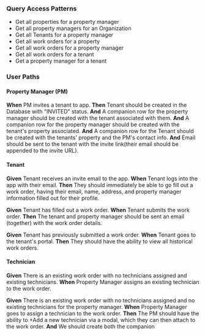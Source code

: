 ### Query Access Patterns

- Get all properties for a property manager
- Get all property managers for an Organization
- Get all Tenants for a property manager 
- Get all work orders for a property 
- Get all work orders for a property manager
- Get all work orders for a tenant 
- Get a property manager for a tenant 

### User Paths
#### Property Manager (PM)
**When** PM invites a tenant to app.
**Then** Tenant should be created in the Database with "INVITED" status.
**And** A companion row for the property manager should be created with the tenant associated with them. 
**And** A companion row for the property manager should be created with the tenant's property associated. 
**And** A companion row for the Tenant should be created with the tenants' property and the PM's contact info.
**And** Email should be sent to the tenant with the invite link(their email should be appended to the invite URL).

#### Tenant
**Given** Tenant receives an invite email to the app.
**When** Tenant logs into the app with their email.
**Then** They should immediately be able to go fill out a work order, having their email, name, address, and property manager information filled out for their profile.

**Given** Tenant has filled out a work order.
**When** Tenant submits the work order.
**Then** The tenant and property manager should be sent an email (together) with the work order details.

**Given** Tenant has previously submitted a work order.
**When** Tenant goes to the tenant's portal.
**Then** They should have the ability to view all historical work orders.

#### Technician
**Given** There is an existing work order with no technicians assigned and existing technicians.
**When** Property Manager assigns an existing technician to the work order.

**Given** There is an existing work order with no technicians assigned and no existing technicians for the property manager.
**When** Property Manager goes to assign a technician to the work order.
**Then** The PM should have the ability to +Add a new technician via a modal, which they can then attach to the work order.
**And** We should create both the companion 


